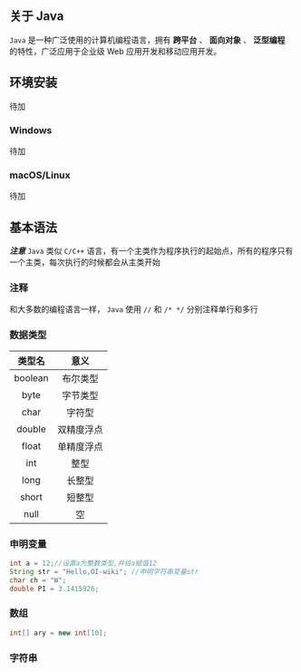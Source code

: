 ## 关于 Java

 `Java` 是一种广泛使用的计算机编程语言，拥有 **跨平台** 、 **面向对象** 、 **泛型编程** 的特性，广泛应用于企业级 Web 应用开发和移动应用开发。

## 环境安装

 待加

 ### Windows

 待加

 ### macOS/Linux

 待加

 ## 基本语法

  **_注意_**  `Java` 类似 `C/C++` 语言，有一个主类作为程序执行的起始点，所有的程序只有一个主类，每次执行的时候都会从主类开始

 ### 注释

 和大多数的编程语言一样， `Java` 使用 `//` 和 `/* */` 分别注释单行和多行

### 数据类型

|   类型名   |  意义   |
|:-------:|:-----:|
| boolean | 布尔类型  |
|  byte   | 字节类型  |
|  char   |  字符型  |
| double  | 双精度浮点 |
|  float  | 单精度浮点 |
|   int   |  整型   |
|  long   |  长整型  |
|  short  |  短整型  |
|  null   |   空   |


### 申明变量

```java
int a = 12;//设置a为整数类型,并给a赋值12
String str = "Hello,OI-wiki"; //申明字符串变量str
char ch = "W";
double PI = 3.1415926;  
```

### 数组

```java
int[] ary = new int[10];
```

### 字符串

### 
